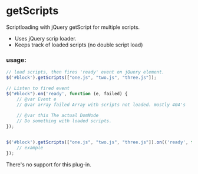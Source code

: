 # getScripts
Scriptloading with jQuery getScript for multiple scripts. 

* Uses jQuery scrip loader.
* Keeps track of loaded scripts (no double script load)

### usage:

````javascript
// load scripts, then fires 'ready' event on jQuery element.
$('#block').getScripts(["one.js", "two.js", "three.js"]);

// Listen to fired event 
$("#block").on('ready', function (e, failed) {
    // @var Event e
    // @var array failed Array with scripts not loaded. mostly 404's
    
    // @var this The actual DomNode
    // Do something with loaded scripts.
});
 ````

````javascript

$('#block').getScripts(["one.js", "two.js", "three.js"]).on(('ready', function (e, failed) {
    // example
});

````


There's no support for this plug-in.
